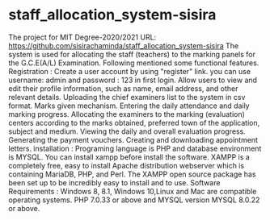 # staff_allocation_system-sisira
 The project for MIT Degree-2020/2021
URL: https://github.com/sisirachaminda/staff_allocation_system-sisira
The system is used for allocating the staff (teachers) to the marking panels for the G.C.E(A/L) Examination.
Following mentioned some functional features.
Registration : Create a user account by using "register" link.
you can use username: admin and password : 123 in first login.
Allow users to view and edit their profile information, such as name, email address, and other relevant details.
Uploading the chief examiners list to the system in csv format. 
Marks given mechanism.
Entering the daily attendance and daily marking progress.
Allocating the examiners to the marking (evaluation) centers according to the marks obtained, preferred town of the application, subject and medium.
Viewing the daily and overall evaluation progress.
Generating the payment vouchers.
Creating and downloading appointment letters.
installation : Programing language is PHP and database environment is MYSQL. You can install xampp before install the software.
 XAMPP is a completely free, easy to install Apache distribution webserver which is containing MariaDB, PHP, and Perl. The XAMPP open source package has been set up to be incredibly easy to install and to use.
Software Requirements : Windows 8, 8.1, Windows 10,Linux and Mac are compatible operating systems.
PHP 7.0.33 or above and MYSQL version MYSQL 8.0.22 or above.
